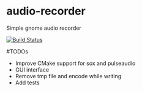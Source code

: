 # audio-recorder
Simple gnome audio recorder

[![Build Status](https://travis-ci.org/hlscalon/audio-recorder.svg?branch=master)](https://travis-ci.org/hlscalon/audio-recorder)

#TODOs

- Improve CMake support for sox and pulseaudio
- GUI interface
- Remove tmp file and encode while writing
- Add tests
